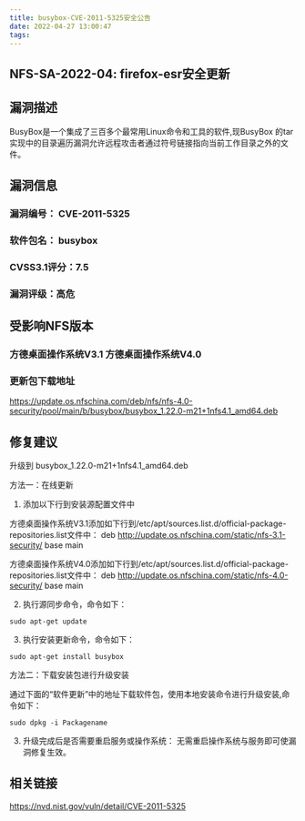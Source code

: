 ```yaml
---
title: busybox-CVE-2011-5325安全公告
date: 2022-04-27 13:00:47
tags:
---
```


## NFS-SA-2022-04: firefox-esr安全更新

## 漏洞描述

BusyBox是一个集成了三百多个最常用Linux命令和工具的软件,现BusyBox 的tar实现中的目录遍历漏洞允许远程攻击者通过符号链接指向当前工作目录之外的文件。

## 漏洞信息

###    漏洞编号： CVE-2011-5325

###    软件包名： busybox

###    CVSS3.1评分：7.5

###    漏洞评级：高危

## 受影响NFS版本

###    方德桌面操作系统V3.1   方德桌面操作系统V4.0

### 更新包下载地址

https://update.os.nfschina.com/deb/nfs/nfs-4.0-security/pool/main/b/busybox/busybox_1.22.0-m21+1nfs4.1_amd64.deb

## 修复建议

升级到 busybox_1.22.0-m21+1nfs4.1_amd64.deb

方法一：在线更新

1. 添加以下行到安装源配置文件中

方德桌面操作系统V3.1添加如下行到/etc/apt/sources.list.d/official-package-repositories.list文件中：
deb http://update.os.nfschina.com/static/nfs-3.1-security/ base main

方德桌面操作系统V4.0添加如下行到/etc/apt/sources.list.d/official-package-repositories.list文件中：
deb http://update.os.nfschina.com/static/nfs-4.0-security/ base main



2. 执行源同步命令，命令如下：

```
sudo apt-get update
```

3. 执行安装更新命令，命令如下：

```
sudo apt-get install busybox
```

方法二：下载安装包进行升级安装

通过下面的“软件更新”中的地址下载软件包，使用本地安装命令进行升级安装,命令如下：

```
sudo dpkg -i Packagename
```

3. 升级完成后是否需要重启服务或操作系统：
   无需重启操作系统与服务即可使漏洞修复生效。

## 相关链接

https://nvd.nist.gov/vuln/detail/CVE-2011-5325
